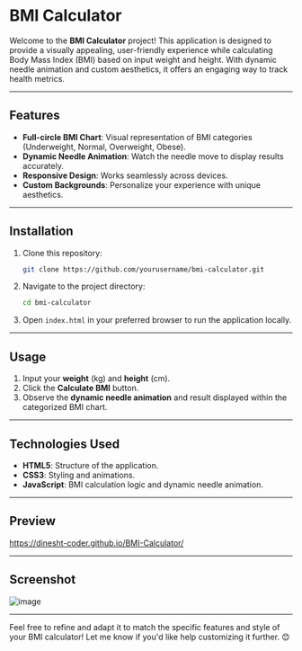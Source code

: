 # BMI Calculator 

Welcome to the **BMI Calculator** project! This application is designed to provide a visually appealing, user-friendly experience while calculating Body Mass Index (BMI) based on input weight and height. With dynamic needle animation and custom aesthetics, it offers an engaging way to track health metrics.

---

## Features

- **Full-circle BMI Chart**: Visual representation of BMI categories (Underweight, Normal, Overweight, Obese).
- **Dynamic Needle Animation**: Watch the needle move to display results accurately.
- **Responsive Design**: Works seamlessly across devices.
- **Custom Backgrounds**: Personalize your experience with unique aesthetics.

---

## Installation

1. Clone this repository:
    ```bash
    git clone https://github.com/yourusername/bmi-calculator.git
    ```
2. Navigate to the project directory:
    ```bash
    cd bmi-calculator
    ```
3. Open `index.html` in your preferred browser to run the application locally.

---

## Usage

1. Input your **weight** (kg) and **height** (cm).
2. Click the **Calculate BMI** button.
3. Observe the **dynamic needle animation** and result displayed within the categorized BMI chart.

---

## Technologies Used

- **HTML5**: Structure of the application.
- **CSS3**: Styling and animations.
- **JavaScript**: BMI calculation logic and dynamic needle animation.

---

## Preview

https://dinesht-coder.github.io/BMI-Calculator/

---

## Screenshot

![image](https://github.com/user-attachments/assets/4c189079-b00f-491f-b6bc-5c1fc0540221)



---

Feel free to refine and adapt it to match the specific features and style of your BMI calculator! Let me know if you'd like help customizing it further. 😊
